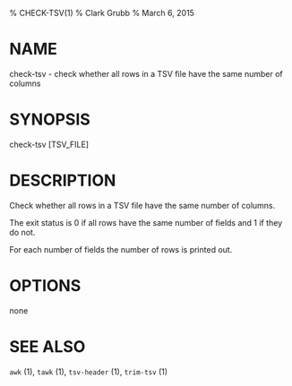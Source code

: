 % CHECK-TSV(1)
% Clark Grubb
% March 6, 2015

# NAME

check-tsv - check whether all rows in a TSV file have the same number of columns

# SYNOPSIS

check-tsv [TSV_FILE]

# DESCRIPTION

Check whether all rows in a TSV file have the same number of columns.

The exit status is 0 if all rows have the same number of fields and 1 if they do not.

For each number of fields the number of rows is printed out.

# OPTIONS

none

# SEE ALSO

`awk` (1), `tawk` (1), `tsv-header` (1), `trim-tsv` (1)
